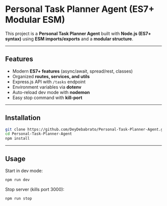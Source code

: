 # Personal Task Planner Agent (ES7+ Modular ESM)


This project is a **Personal Task Planner Agent** built with **Node.js (ES7+ syntax)** using **ESM imports/exports** and a **modular structure**.


---


## Features
- Modern **ES7+ features** (async/await, spread/rest, classes)
- Organized **routes, services, and utils**
- Express.js API with `/tasks` endpoint
- Environment variables via **dotenv**
- Auto-reload dev mode with **nodemon**
- Easy stop command with **kill-port**


---


## Installation


```bash
git clone https://github.com/DeyDebabrato/Personal-Task-Planner-Agent.git
cd Personal-Task-Planner-Agent
npm install
```


---


## Usage


Start in dev mode:
```bash
npm run dev
```


Stop server (kills port 3000):
```bash
npm run stop
```


